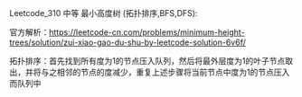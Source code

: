 Leetcode_310 中等 最小高度树 (拓扑排序,BFS,DFS):

官方解析：https://leetcode-cn.com/problems/minimum-height-trees/solution/zui-xiao-gao-du-shu-by-leetcode-solution-6v6f/

拓扑排序：首先找到所有度为1的节点压入队列，然后将最外层度为1的叶子节点取出，并将与之相邻的节点的度减少，重复上述步骤将当前节点中度为1的节点压入而队列中


